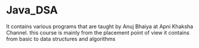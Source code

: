 ﻿# Java_DSA
It contains various programs that are taught by Anuj Bhaiya at Apni Khaksha Channel.
this course is mainly from the placement point of view
it contains from basic to data structures and algorithms
